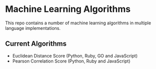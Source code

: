 # Machine Learning Algorithms

This repo contains a number of machine learning algorithms in multiple language implementations.

## Current Algorithms

* Euclidean Distance Score (Python, Ruby, GO and JavaScript)
* Pearson Correlation Score (Python, Ruby and JavaScript)